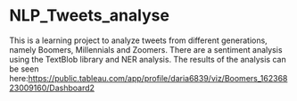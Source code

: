 # NLP_Tweets_analyse
This is a learning project to analyze tweets from different generations, namely Boomers, Millennials and Zoomers. There are a sentiment analysis using the TextBlob library and NER analysis. The results of the analysis can be seen here:https://public.tableau.com/app/profile/daria6839/viz/Boomers_16236823009160/Dashboard2
